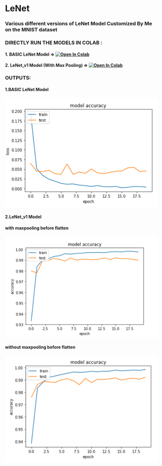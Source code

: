 # LeNet
### **Various different versions of LeNet Model Customized By Me on the MNIST dataset**
### DIRECTLY RUN THE MODELS IN COLAB :
#### 1. BASIC LeNet Model => [![Open In Colab](https://colab.research.google.com/assets/colab-badge.svg)](https://colab.research.google.com/github/AkashKhamkar/LeNet/blob/master/LeNet%20Basic/LeNet.ipynb)
#### 2. LeNet_v1 Model (With Max Pooling) => [![Open In Colab](https://colab.research.google.com/assets/colab-badge.svg)](https://colab.research.google.com/github/AkashKhamkar/LeNet/blob/master/LeNet%20v1/LeNet_v1_with%20Max%20Pooling.ipynb)
### OUTPUTS:
#### 1.BASIC LeNet Model
![OUTPUT](https://github.com/AkashKhamkar/LeNet/blob/master/LeNet%20Basic/images/LeNet_Basic.PNG)
#### 2.LeNet_v1 Model
#### with maxpooling before flatten
![OUTPUT](https://github.com/AkashKhamkar/LeNet/blob/master/LeNet%20v1/images/v1_with_max.PNG)
#### without maxpooling before flatten
![OUTPUT](https://github.com/AkashKhamkar/LeNet/blob/master/LeNet%20v1/images/v1_with_max_notb4flatten.PNG)
